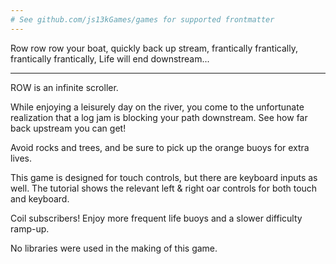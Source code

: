 ```yaml
---
# See github.com/js13kGames/games for supported frontmatter
---
```

Row row row your boat,
quickly back up stream,
frantically frantically,
frantically frantically,
Life will end downstream...
____________________________

ROW is an infinite scroller.

While enjoying a leisurely day on the river, you come to the unfortunate realization that a log jam is blocking your path downstream. See how far back upstream you can get!

Avoid rocks and trees, and be sure to pick up the orange buoys for extra lives.

This game is designed for touch controls, but there are keyboard inputs as well. The tutorial shows the relevant left & right oar controls for both touch and keyboard.

Coil subscribers! Enjoy more frequent life buoys and a slower difficulty ramp-up.

No libraries were used in the making of this game.
